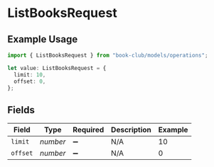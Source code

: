 # ListBooksRequest

## Example Usage

```typescript
import { ListBooksRequest } from "book-club/models/operations";

let value: ListBooksRequest = {
  limit: 10,
  offset: 0,
};
```

## Fields

| Field              | Type               | Required           | Description        | Example            |
| ------------------ | ------------------ | ------------------ | ------------------ | ------------------ |
| `limit`            | *number*           | :heavy_minus_sign: | N/A                | 10                 |
| `offset`           | *number*           | :heavy_minus_sign: | N/A                | 0                  |